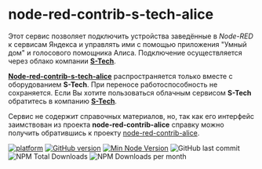
# node-red-contrib-s-tech-alice

Этот сервис позволяет подключить устройства заведённые в *Node-RED* к сервисам Яндекса и управлять ими с помощью приложения "Умный дом" и голосового помощника Алиса. Подключение осуществляется через облако компании [**S-Tech**](https://s-tech-shop.ru).

[**Node-red-contrib-s-tech-alice**](https://flows.nodered.org/node/node-red-contrib-s-tech-alice) распространяется только вместе с оборудованием **S-Tech**. При переносе работоспособность не сохраняется. Если Вы хотите пользоваться облачным сервисом **S-Tech** обратитесь в компанию [**S-Tech**](https://s-tech-shop.ru).

Сервис не содержит справочных материалов, но, так как его интерфейс заимствован из проекта **node-red-contrib-alice** справку можно получить обратившись к проекту [node-red-contrib-alice](https://flows.nodered.org/node/node-red-contrib-alice).

[![platform](https://img.shields.io/badge/platform-Node--RED-red?logo=nodered)](https://nodered.org)
[![GitHub version](https://img.shields.io/github/package-json/v/olsem-25/S-Tech-cloud?logo=npm)](https://www.npmjs.com/package/node-red-contrib-s-tech-alice)
[![Min Node Version](https://img.shields.io/node/v/node-red-contrib-s-tech-alice.svg)](https://nodejs.org/en/)
![GitHub last commit](https://img.shields.io/github/last-commit/olsem-25/S-Tech-cloud/main)
![NPM Total Downloads](https://img.shields.io/npm/dt/node-red-contrib-s-tech-alice.svg)
![NPM Downloads per month](https://img.shields.io/npm/dm/node-red-contrib-s-tech-alice)
